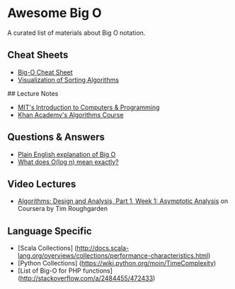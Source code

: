 # Awesome Big O
A curated list of materials about Big O notation.

## Cheat Sheets
- [Big-O Cheat Sheet](http://bigocheatsheet.com)
- [Visualization of Sorting Algorithms](http://www.sorting-algorithms.com/)

## Lecture Notes
- [MIT's Introduction to Computers & Programming](http://web.mit.edu/16.070/www/lecture/big_o.pdf)
- [Khan Academy's Algorithms Course](https://www.khanacademy.org/computing/computer-science/algorithms/asymptotic-notation/a/big-o-notation)

## Questions & Answers
- [Plain English explanation of Big O](http://stackoverflow.com/a/487278/472433)
- [What does O(log n) mean exactly?](http://stackoverflow.com/a/2307314/472433)

## Video Lectures
- [Algorithms: Design and Analysis, Part 1, Week 1: Asymptotic Analysis](https://class.coursera.org/algo-004/lecture/169) on Coursera by Tim Roughgarden

## Language Specific
- [Scala Collections] (http://docs.scala-lang.org/overviews/collections/performance-characteristics.html)
- [Python Collections] (https://wiki.python.org/moin/TimeComplexity)
- [List of Big-O for PHP functions] (http://stackoverflow.com/a/2484455/472433)
